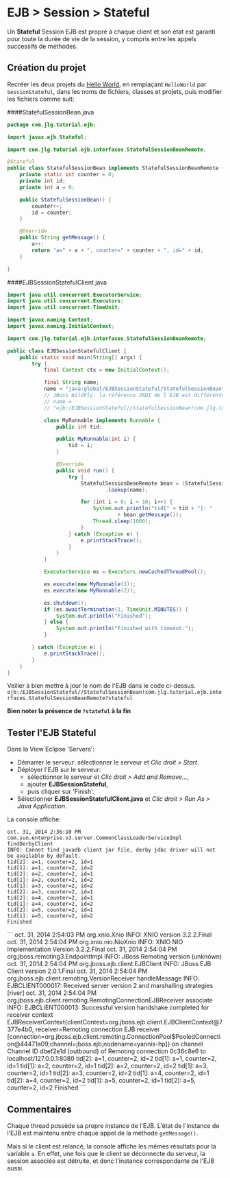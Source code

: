 EJB > Session > Stateful
========================

Un **Stateful** Session EJB est propre à chaque client et son état est garanti
pour toute la durée de vie de la session, y compris entre les appels successifs
de méthodes.

Création du projet
------------------

Recréer les deux projets du
[Hello World]({{url('/cours/java_ee/01_ejb_hello_world')}}),
en remplaçant `HelloWorld` par `SessionStateful`, dans les noms de fichiers,
classes et projets, puis modifier les fichiers comme suit:

####StatefulSessionBean.java
```java
package com.jlg.tutorial.ejb;

import javax.ejb.Stateful;

import com.jlg.tutorial.ejb.interfaces.StatefulSessionBeanRemote;

@Stateful
public class StatefulSessionBean implements StatefulSessionBeanRemote {
	private static int counter = 0;
	private int id;
	private int a = 0;

	public StatefulSessionBean() {
		counter++;
		id = counter;
	}

	@Override
	public String getMessage() {
		a++;
		return "a=" + a + ", counter=" + counter + ", id=" + id;
	}

}

```

####EJBSessionStatefulClient.java
```java
import java.util.concurrent.ExecutorService;
import java.util.concurrent.Executors;
import java.util.concurrent.TimeUnit;

import javax.naming.Context;
import javax.naming.InitialContext;

import com.jlg.tutorial.ejb.interfaces.StatefulSessionBeanRemote;

public class EJBSessionStatefulClient {
	public static void main(String[] args) {
		try {
			final Context ctx = new InitialContext();

			final String name;
			name = "java:global/EJBSessionStateful/StatefulSessionBean";
			// JBoss WildFly: la référence JNDI de l'EJB est différente
			// name =
			// "ejb:/EJBSessionStateful//StatefulSessionBean!com.jlg.tutorial.ejb.interfaces.StatefulSessionBeanRemote?stateful";

			class MyRunnable implements Runnable {
				public int tid;

				public MyRunnable(int i) {
					tid = i;
				}

				@Override
				public void run() {
					try {
						StatefulSessionBeanRemote bean = (StatefulSessionBeanRemote) ctx
								.lookup(name);

						for (int i = 0; i < 10; i++) {
							System.out.println("tid[" + tid + "]: "
									+ bean.getMessage());
							Thread.sleep(1000);
						}
					} catch (Exception e) {
						e.printStackTrace();
					}
				}
			}

			ExecutorService es = Executors.newCachedThreadPool();

			es.execute(new MyRunnable(1));
			es.execute(new MyRunnable(2));

			es.shutdown();
			if (es.awaitTermination(1, TimeUnit.MINUTES)) {
				System.out.println("Finished");
			} else {
				System.out.println("Finished with timeout.");
			}

		} catch (Exception e) {
			e.printStackTrace();
		}
	}
}

```
<jboss>

Veiller à bien mettre à jour le nom de l'EJB dans le code ci-dessus.
`ejb:/EJBSessionStateful//StatefulSessionBean!com.jlg.tutorial.ejb.interfaces.StatefulSessionBeanRemote?stateful`

<warning/> **Bien noter la présence de `?stateful` à la fin**

</jboss>

Tester l'EJB Stateful
---------------------

Dans la View Eclipse 'Servers':

- Démarrer le serveur: sélectionner le serveur et *Clic droit > Start*.
- Déployer l'EJB sur le serveur:
	- sélectionner le serveur et *Clic droit > Add and Remove...*,
	- ajouter **EJBSessionStateful**,
	- puis cliquer sur 'Finish'.
- Sélectionner **EJBSessionStatefulClient.java** et
  *Clic droit > Run As > Java Application*.

La console affiche:

```
oct. 31, 2014 2:36:10 PM com.sun.enterprise.v3.server.CommonClassLoaderServiceImpl findDerbyClient
INFO: Cannot find javadb client jar file, derby jdbc driver will not be available by default.
tid[2]: a=1, counter=2, id=1
tid[1]: a=1, counter=2, id=2
tid[2]: a=2, counter=2, id=1
tid[1]: a=2, counter=2, id=2
tid[1]: a=3, counter=2, id=2
tid[2]: a=3, counter=2, id=1
tid[2]: a=4, counter=2, id=1
tid[1]: a=4, counter=2, id=2
tid[2]: a=5, counter=2, id=1
tid[1]: a=5, counter=2, id=2
Finished
```

<jboss>
```
oct. 31, 2014 2:54:03 PM org.xnio.Xnio <clinit>
INFO: XNIO version 3.2.2.Final
oct. 31, 2014 2:54:04 PM org.xnio.nio.NioXnio <clinit>
INFO: XNIO NIO Implementation Version 3.2.2.Final
oct. 31, 2014 2:54:04 PM org.jboss.remoting3.EndpointImpl <clinit>
INFO: JBoss Remoting version (unknown)
oct. 31, 2014 2:54:04 PM org.jboss.ejb.client.EJBClient <clinit>
INFO: JBoss EJB Client version 2.0.1.Final
oct. 31, 2014 2:54:04 PM org.jboss.ejb.client.remoting.VersionReceiver handleMessage
INFO: EJBCLIENT000017: Received server version 2 and marshalling strategies [river]
oct. 31, 2014 2:54:04 PM org.jboss.ejb.client.remoting.RemotingConnectionEJBReceiver associate
INFO: EJBCLIENT000013: Successful version handshake completed for receiver context EJBReceiverContext{clientContext=org.jboss.ejb.client.EJBClientContext@7377e4b0, receiver=Remoting connection EJB receiver [connection=org.jboss.ejb.client.remoting.ConnectionPool$PooledConnection@44471a09,channel=jboss.ejb,nodename=yannis-hp]} on channel Channel ID dbef2e1d (outbound) of Remoting connection 0c36c8e6 to localhost/127.0.0.1:8080
tid[2]: a=1, counter=2, id=2
tid[1]: a=1, counter=2, id=1
tid[1]: a=2, counter=2, id=1
tid[2]: a=2, counter=2, id=2
tid[1]: a=3, counter=2, id=1
tid[2]: a=3, counter=2, id=2
tid[1]: a=4, counter=2, id=1
tid[2]: a=4, counter=2, id=2
tid[1]: a=5, counter=2, id=1
tid[2]: a=5, counter=2, id=2
Finished
```
</jboss>

Commentaires
------------

Chaque thread possède sa propre instance de l'EJB. L'état de l'instance de l'EJB
est maintenu entre chaque appel de la méthode `getMessage()`.

Mais si le client est relancé, la console affiche les mêmes résultats pour la
variable `a`. En effet, une fois que le client se déconnecte du serveur, la
session associée est détruite, et donc l'instance correspondante de l'EJB aussi.